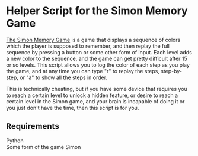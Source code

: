# Helper Script for the Simon Memory Game #

<a href="http://www.amazon.com/Basic-Fun-1897-Simon-Game/dp/B00E9YWJOS" target="_blank">The Simon Memory Game</a> is a game that displays a sequence of colors which the player is supposed to remember, and then replay the full sequence by pressing a button or some other form of input. Each level adds a new color to the sequence, and the game can get pretty difficult after 15 or so levels. This script allows you to log the color of each step as you play the game, and at any time you can type "r" to replay the steps, step-by-step, or "a" to show all the steps in order. 

This is technically cheating, but if you have some device that requires you to reach a certain level to unlock a hidden feature, or desire to reach a certain level in the Simon game, and your brain is incapable of doing it or you just don't have the time, then this script is for you.

## Requirements ##

Python  
Some form of the game Simon